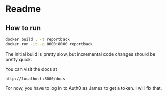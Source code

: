 # Readme

## How to run

```bash
docker build . -t reportback
docker run -it -p 8000:8000 reportback
```

The initial build is pretty slow, but incremental code changes should be pretty quick.

You can visit the docs at

```
http://localhost:8000/docs
```

For now, you have to log in to Auth0 as James to get a token. I will fix that.